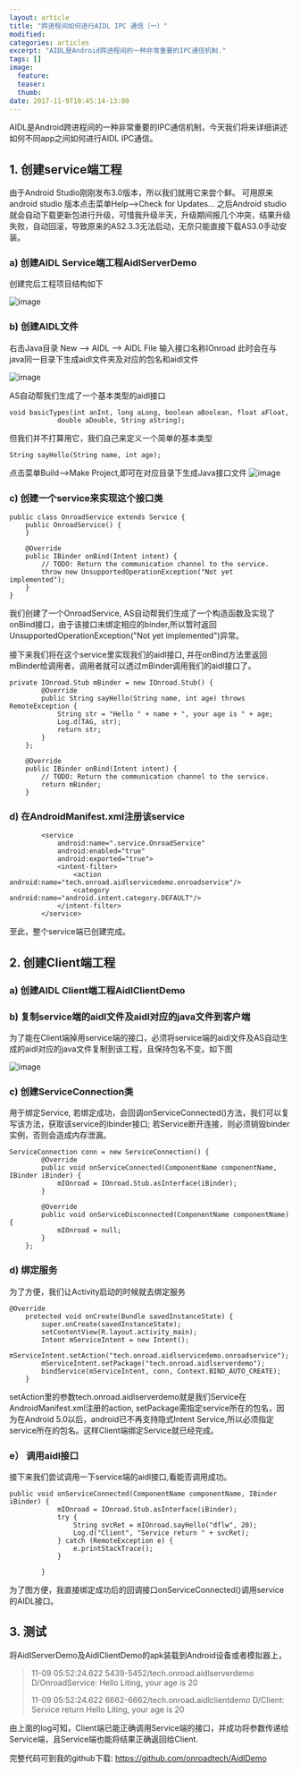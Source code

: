 ```yaml
---
layout: article
title: "跨进程间如何进行AIDL IPC 通信（一）"
modified:
categories: articles
excerpt: "AIDL是Android跨进程间的一种非常重要的IPC通信机制."
tags: []
image:
  feature:
  teaser:
  thumb:
date: 2017-11-9T10:45:14-13:00
---
```




AIDL是Android跨进程间的一种非常重要的IPC通信机制，今天我们将来详细讲述如何不同app之间如何进行AIDL IPC通信。

## 1. 创建service端工程

由于Android Studio刚刚发布3.0版本，所以我们就用它来尝个鲜。
可用原来android studio 版本点击菜单Help-->Check for Updates... 之后Android studio就会自动下载更新包进行升级，可惜我升级半天，升级期间报几个冲突，结果升级失败，自动回滚，导致原来的AS2.3.3无法启动，无奈只能直接下载AS3.0手动安装。

### a) 创建AIDL Service端工程AidlServerDemo

创建完后工程项目结构如下

![image](http://www.onroad.tech/images/2017110901.PNG)

### b) 创建AIDL文件

右击Java目录 New --> AIDL --> AIDL File
输入接口名称IOnroad
此时会在与java同一目录下生成aidl文件夹及对应的包名和aidl文件

![image](http://www.onroad.tech/images/2017110902.PNG)

AS自动帮我们生成了一个基本类型的aidl接口

```
void basicTypes(int anInt, long aLong, boolean aBoolean, float aFloat,
            double aDouble, String aString);
```

但我们并不打算用它，我们自己来定义一个简单的基本类型

```
String sayHello(String name, int age);
```

点击菜单Build-->Make Project,即可在对应目录下生成Java接口文件
![image](http://www.onroad.tech/images/2017110903.PNG)

### c) 创建一个service来实现这个接口类

```
public class OnroadService extends Service {
    public OnroadService() {
    }

    @Override
    public IBinder onBind(Intent intent) {
        // TODO: Return the communication channel to the service.
        throw new UnsupportedOperationException("Not yet implemented");
    }
}
```

我们创建了一个OnroadService, AS自动帮我们生成了一个构造函数及实现了onBind接口，由于该接口未绑定相应的binder,所以暂时返回UnsupportedOperationException("Not yet implemented")异常。

接下来我们将在这个service里实现我们的aidl接口, 并在onBind方法里返回mBinder给调用者，调用者就可以透过mBinder调用我们的aidl接口了。

```
private IOnroad.Stub mBinder = new IOnroad.Stub() {
        @Override
        public String sayHello(String name, int age) throws RemoteException {
            String str = "Hello " + name + ", your age is " + age;
            Log.d(TAG, str);
            return str;
        }
    };

    @Override
    public IBinder onBind(Intent intent) {
        // TODO: Return the communication channel to the service.
        return mBinder;
    }
```

### d) 在AndroidManifest.xml注册该service

```
        <service
            android:name=".service.OnroadService"
            android:enabled="true"
            android:exported="true">
            <intent-filter>
                <action android:name="tech.onroad.aidlservicedemo.onroadservice"/>
                <category android:name="android.intent.category.DEFAULT"/>
            </intent-filter>
        </service>
```

至此，整个service端已创建完成。

## 2. 创建Client端工程

### a) 创建AIDL Client端工程AidlClientDemo

### b) 复制service端的aidl文件及aidl对应的java文件到客户端 

为了能在Client端掉用service端的接口，必须将service端的aidl文件及AS自动生成的aidl对应的java文件复制到该工程，且保持包名不变。如下图

![image](http://www.onroad.tech/images/2017110904.PNG)

### c) 创建ServiceConnection类

用于绑定Service, 若绑定成功，会回调onServiceConnected()方法，我们可以复写该方法，获取该service的ibinder接口; 若Service断开连接，则必须销毁binder实例，否则会造成内存泄漏。

```
ServiceConnection conn = new ServiceConnection() {
        @Override
        public void onServiceConnected(ComponentName componentName, IBinder iBinder) {
            mIOnroad = IOnroad.Stub.asInterface(iBinder);
        }

        @Override
        public void onServiceDisconnected(ComponentName componentName) {
            mIOnroad = null;
        }
    };
```

### d) 绑定服务

为了方便，我们让Activity启动的时候就去绑定服务

```
@Override
    protected void onCreate(Bundle savedInstanceState) {
        super.onCreate(savedInstanceState);
        setContentView(R.layout.activity_main);
        Intent mServiceIntent = new Intent();
        mServiceIntent.setAction("tech.onroad.aidlservicedemo.onroadservice");
        mServiceIntent.setPackage("tech.onroad.aidlserverdemo");
        bindService(mServiceIntent, conn, Context.BIND_AUTO_CREATE);
    }
```

setAction里的参数tech.onroad.aidlserverdemo就是我们Service在AndroidManifest.xml注册的action, setPackage需指定service所在的包名，因为在Android 5.0以后，android已不再支持隐式Intent Service,所以必须指定service所在的包名。这样Client端绑定Service就已经完成。

### e） 调用aidl接口

接下来我们尝试调用一下service端的aidl接口,看能否调用成功。

```
public void onServiceConnected(ComponentName componentName, IBinder iBinder) {
            mIOnroad = IOnroad.Stub.asInterface(iBinder);
            try {
                String svcRet = mIOnroad.sayHello("dflw", 20);
                Log.d("Client", "Service return " + svcRet);
            } catch (RemoteException e) {
                e.printStackTrace();
            }

        }
```

为了图方便，我直接绑定成功后的回调接口onServiceConnected()调用service的AIDL接口。

## 3. 测试

将AidlServerDemo及AidlClientDemo的apk装载到Android设备或者模拟器上，

> 11-09 05:52:24.622 5439-5452/tech.onroad.aidlserverdemo D/OnroadService: Hello Liting, your age is 20
>
> 11-09 05:52:24.622 6662-6662/tech.onroad.aidlclientdemo D/Client: Service return Hello Liting, your age is 20

由上面的log可知，Client端已能正确调用Service端的接口，并成功将参数传递给Service端，且Service端也能将结果正确返回给Client.

完整代码可到我的github下载:
<https://github.com/onroadtech/AidlDemo>